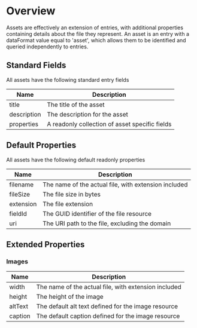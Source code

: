 # Overview

Assets are effectively an extension of entries, with additional properties containing details about the file they represent. An asset is an entry with a dataFormat value equal to 'asset', which allows them to be identified and queried independently to entries.

## Standard Fields

All assets have the following standard entry fields

| Name | Description |
| ---- | ----------- |
| title | The title of the asset |
| description | The description for the asset |
| properties | A readonly collection of asset specific fields |


## Default Properties

All assets have the following default readonly properties

| Name | Description |
| ---- | ----------- |
| filename | The name of the actual file, with extension included |
| fileSize | The file size in bytes |
| extension | The file extension |
| fieldId | The GUID identifier of the file resource |
| uri | The URI path to the file, excluding the domain |

## Extended Properties

### Images

| Name | Description |
| ---- | ----------- |
| width | The name of the actual file, with extension included |
| height | The height of the image |
| altText | The default alt text defined for the image resource |
| caption | The default caption defined for the image resource |

<br /><br />